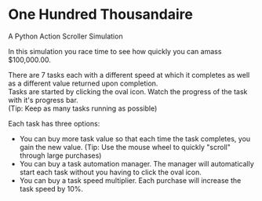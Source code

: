 # One Hundred Thousandaire
A Python Action Scroller Simulation

In this simulation you race time to see how quickly you can amass $100,000.00. 

There are 7 tasks each with a different speed at which it completes as well as a different value returned upon completion.  
Tasks are started by clicking the oval icon.  Watch the progress of the task with it's progress bar.  
(Tip: Keep as many tasks running as possible)

Each task has three options:

  - You can buy more task value so that each time the task completes, you gain the new value. 
    (Tip: Use the mouse wheel to quickly "scroll" through large purchases)
  - You can buy a task automation manager.  The manager will automatically start each task without you having to click the oval icon.
  - You can buy a task speed multiplier.  Each purchase will increase the task speed by 10%. 
